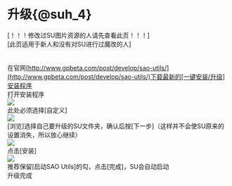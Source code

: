 # 升级{@suh_4}
[！！！修改过SU图片资源的人请先查看此页！！！]<br>
[此页适用于新人和没有对SU进行过魔改的人]<br><br><br>
在官网[http://www.gpbeta.com/post/develop/sao-utils/](http://www.gpbeta.com/post/develop/sao-utils/)下载最新的[一键安装/升级]安装程序<br>
打开安装程序<br>
![](https://github.com/LiyroPen/SAO_Utils_help/tree/master/Images/5-1.jpg)<br>
此处必须选择[自定义]<br>
![](https://github.com/LiyroPen/SAO_Utils_help/tree/master/Images/5-2.jpg)<br>
[浏览]选择自己要升级的SU文件夹，确认后按[下一步]（这样并不会使SU原来的设置消失，所以放心继续）<br>
![](https://github.com/LiyroPen/SAO_Utils_help/tree/master/Images/5-3.jpg)<br>
点击[安装]<br>
![](https://github.com/LiyroPen/SAO_Utils_help/tree/master/Images/5-4.jpg)<br>
推荐保留[启动SAO Utils]的勾，点击[完成]，SU会自动启动<br>
升级完成
